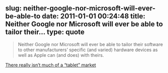 slug: neither-google-nor-microsoft-will-ever-be-able-to
date: 2011-01-01 00:24:48
title: Neither Google nor Microsoft will ever be able to tailor their...
type: quote
---

> Neither Google nor Microsoft will ever be able to tailor their software to other manufacturers’ specific (and varied) hardware devices as well as Apple can (and does) with theirs.

[There really isn’t much of a “tablet” market](http://www.marco.org/2546655554)
